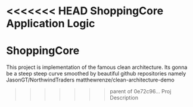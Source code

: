 <<<<<<< HEAD
ShoppingCore Application Logic
=======
# ShoppingCore
This project is implementation of the famous clean architecture.
Its gonna be a steep steep curve smoothed by beautiful github repositories namely
JasonGT/NorthwindTraders
matthewrenze/clean-architecture-demo
>>>>>>> parent of 0e72c96... Proj Description
